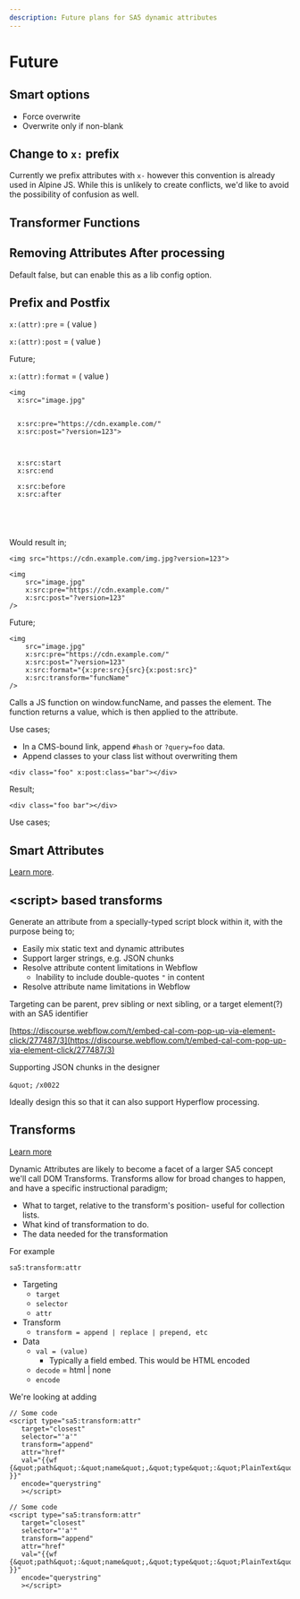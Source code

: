 ```yaml
---
description: Future plans for SA5 dynamic attributes
---
```


# Future

## Smart options

* Force overwrite
* Overwrite only if non-blank

## Change to `x:` prefix

Currently we prefix attributes with `x-` however this convention is already used in Alpine JS.  While this is unlikely to create conflicts, we'd like to avoid the possibility of confusion as well.



## Transformer Functions     &#x20;





## Removing Attributes After processing

Default false, but can enable this as a lib config option.&#x20;

## Prefix and Postfix

`x:(attr):pre` = ( value )&#x20;

`x:(attr):post` = ( value )





Future;&#x20;



`x:(attr):format` = ( value )















```
<img 
  x:src="image.jpg" 
  
  
  x:src:pre="https://cdn.example.com/" 
  x:src:post="?version=123">
  
  
  
  x:src:start
  x:src:end
  
  x:src:before
  x:src:after
  
  
  
  
```

Would result in;

```
<img src="https://cdn.example.com/img.jpg?version=123"> 
```





```
<img 
    src="image.jpg" 
    x:src:pre="https://cdn.example.com/" 
    x:src:post="?version=123"  
/>
```



Future;&#x20;



```
<img 
    src="image.jpg" 
    x:src:pre="https://cdn.example.com/" 
    x:src:post="?version=123" 
    x:src:format="{x:pre:src}{src}{x:post:src}" 
    x:src:transform="funcName" 
/>
```



Calls a JS function on window.funcName, and passes the element.  The function returns a value, which is then applied to the attribute. &#x20;





Use cases;

* In a CMS-bound link, append `#hash` or `?query=foo` data.&#x20;
* Append classes to your class list without overwriting them

```
<div class="foo" x:post:class="bar"></div>
```

Result;

```
<div class="foo bar"></div>
```

Use cases;







## Smart Attributes

[Learn more](smart-attributes.md).

## \<script> based transforms

Generate an attribute from a specially-typed script block within it, with the purpose being to;

* Easily mix static text and dynamic attributes
* Support larger strings, e.g. JSON chunks
* Resolve attribute content limitations in Webflow
  * Inability to include double-quotes `"` in content&#x20;
* Resolve attribute name limitations in Webflow

Targeting can be parent, prev sibling or next sibling, or a target element(?) with an SA5 identifier

[https://discourse.webflow.com/t/embed-cal-com-pop-up-via-element-click/277487/3](https://discourse.webflow.com/t/embed-cal-com-pop-up-via-element-click/277487/3)

Supporting JSON chunks in the designer

`&quot;` `/x0022`&#x20;

Ideally design this so that it can also support Hyperflow processing.&#x20;



## Transforms

[Learn more](../../transform.md)

Dynamic Attributes are likely to become a facet of a larger SA5 concept we'll call DOM Transforms. Transforms allow for broad changes to happen, and have a specific instructional paradigm;

* What to target, relative to the transform's position- useful for collection lists.
* What kind of transformation to do.&#x20;
* The data needed for the transformation

For example

`sa5:transform:attr`&#x20;

* Targeting
  * `target`&#x20;
  * `selector`
  * `attr`
* Transform&#x20;
  * `transform = append | replace | prepend, etc`   &#x20;
* Data
  * `val = (value)`&#x20;
    * Typically a field embed. This would be HTML encoded&#x20;
  * `decode` = html | none
  * `encode`

We're looking at adding&#x20;



```
// Some code
<script type="sa5:transform:attr"
   target="closest"
   selector="'a'"
   transform="append"
   attr="href"   
   val="{{wf {&quot;path&quot;:&quot;name&quot;,&quot;type&quot;:&quot;PlainText&quot;\} }}"
   encode="querystring" 
   ></script>
```







```
// Some code
<script type="sa5:transform:attr"
   target="closest"
   selector="'a'"
   transform="append"
   attr="href"   
   val="{{wf {&quot;path&quot;:&quot;name&quot;,&quot;type&quot;:&quot;PlainText&quot;\} }}"
   encode="querystring" 
   ></script>
```

















